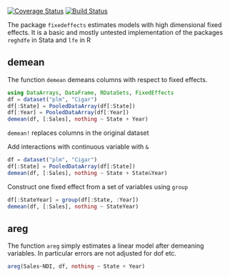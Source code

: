 [![Coverage Status](https://coveralls.io/repos/matthieugomez/FixedEffects.jl/badge.svg?branch=master)](https://coveralls.io/r/matthieugomez/FixedEffects.jl?branch=master)
[![Build Status](https://travis-ci.org/matthieugomez/FixedEffects.jl.svg?branch=master)](https://travis-ci.org/matthieugomez/FixedEffects.jl)

The package `fixedeffects` estimates models with high dimensional fixed effects. It is a basic and mostly untested implementation of the packages `reghdfe` in Stata and `lfe` in R


## demean
The function `demean` demeans columns with respect to fixed effects. 

```julia
using DataArrays, DataFrame, RDataSets, FixedEffects
df = dataset("plm", "Cigar")
df[:State] = PooledDataArray(df[:State])
df[:Year] = PooledDataArray(df[:Year])
demean(df, [:Sales], nothing ~ State + Year)
```

`demean!` replaces columns in the original dataset


Add interactions with continuous variable with `&`
```julia
df = dataset("plm", "Cigar")
df[:State] = PooledDataArray(df[:State])
demean(df, [:Sales], nothing ~ State + State&Year)
```

Construct one fixed effect from a set of variables using `group`

```julia
df[:StateYear] = group(df[:State, :Year])
demean(df, [:Sales], nothing ~ StateYear)
```



## areg
The function `areg` simply estimates a linear model after demeaning variables. In particular errors are not adjusted for dof etc.

```julia
areg(Sales~NDI, df, nothing ~ State + Year)
```



